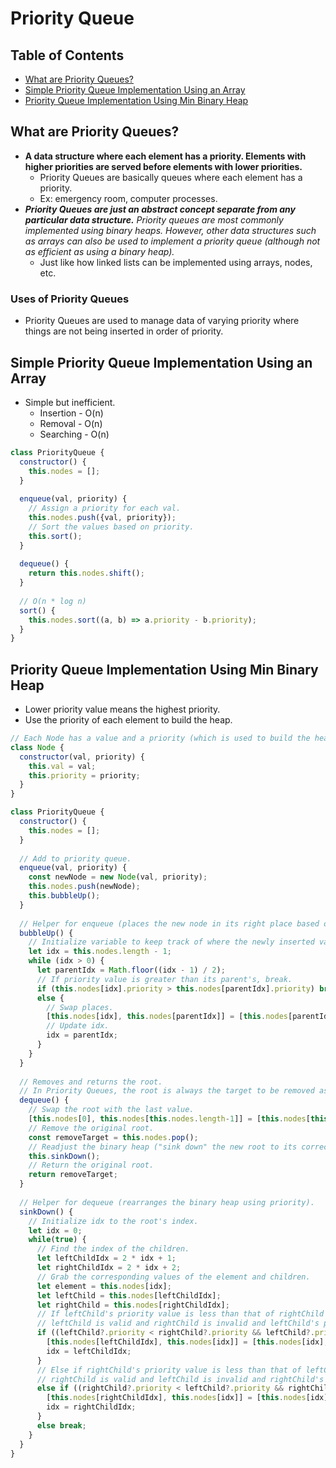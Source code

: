 # Priority Queue

## Table of Contents
- [What are Priority Queues?](#what-are-priority-queues)
- [Simple Priority Queue Implementation Using an Array](#simple-priority-queue-implementation-using-an-array)
- [Priority Queue Implementation Using Min Binary Heap](#priority-queue-implementation-using-min-binary-heap)

## What are Priority Queues?
- **A data structure where each element has a priority. Elements with higher priorities are served before elements with lower priorities.**
  - Priority Queues are basically queues where each element has a priority.
  - Ex: emergency room, computer processes.
- ***Priority Queues are just an abstract concept separate from any particular data structure.** Priority queues are most commonly implemented using binary heaps. However, other data structures such as arrays can also be used to implement a priority queue (although not as efficient as using a binary heap).*
  - Just like how linked lists can be implemented using arrays, nodes, etc.
### Uses of Priority Queues
- Priority Queues are used to manage data of varying priority where things are not being inserted in order of priority.

## Simple Priority Queue Implementation Using an Array
- Simple but inefficient.
  - Insertion - O(n)
  - Removal - O(n)
  - Searching - O(n)
```js
class PriorityQueue {
  constructor() {
    this.nodes = [];
  }
  
  enqueue(val, priority) {
    // Assign a priority for each val.
    this.nodes.push({val, priority});
    // Sort the values based on priority.
    this.sort();
  }
  
  dequeue() {
    return this.nodes.shift();
  }
  
  // O(n * log n)
  sort() {
    this.nodes.sort((a, b) => a.priority - b.priority);
  }
}
```

## Priority Queue Implementation Using Min Binary Heap
- Lower priority value means the highest priority.
- Use the priority of each element to build the heap.
```js
// Each Node has a value and a priority (which is used to build the heap).
class Node {
  constructor(val, priority) {
    this.val = val;
    this.priority = priority;
  }
}
```
```js
class PriorityQueue {
  constructor() {
    this.nodes = [];
  }
  
  // Add to priority queue.
  enqueue(val, priority) {
    const newNode = new Node(val, priority);
    this.nodes.push(newNode);
    this.bubbleUp();
  }
  
  // Helper for enqueue (places the new node in its right place based on its priority).
  bubbleUp() {
    // Initialize variable to keep track of where the newly inserted value is in the array.
    let idx = this.nodes.length - 1;
    while (idx > 0) {
      let parentIdx = Math.floor((idx - 1) / 2);
      // If priority value is greater than its parent's, break.
      if (this.nodes[idx].priority > this.nodes[parentIdx].priority) break;
      else {
        // Swap places.
        [this.nodes[idx], this.nodes[parentIdx]] = [this.nodes[parentIdx], this.nodes[idx]];
        // Update idx.
        idx = parentIdx;
      }
    }
  }
  
  // Removes and returns the root.
  // In Priority Queues, the root is always the target to be removed as it has the highest priority.
  dequeue() {
    // Swap the root with the last value.
    [this.nodes[0], this.nodes[this.nodes.length-1]] = [this.nodes[this.nodes.length-1], this.nodes[0]];
    // Remove the original root.
    const removeTarget = this.nodes.pop();
    // Readjust the binary heap ("sink down" the new root to its correct position).
    this.sinkDown();
    // Return the original root.
    return removeTarget;
  }
  
  // Helper for dequeue (rearranges the binary heap using priority).
  sinkDown() {
    // Initialize idx to the root's index.
    let idx = 0;
    while(true) {
      // Find the index of the children.
      let leftChildIdx = 2 * idx + 1;
      let rightChildIdx = 2 * idx + 2;
      // Grab the corresponding values of the element and children.
      let element = this.nodes[idx];
      let leftChild = this.nodes[leftChildIdx];
      let rightChild = this.nodes[rightChildIdx];
      // If leftChild's priority value is less than that of rightChild's and leftChild's priority value is less than that of element's priority OR
      // leftChild is valid and rightChild is invalid and leftChild's priority value is less than that of element's priority.
      if ((leftChild?.priority < rightChild?.priority && leftChild?.priority < element.priority) || (leftChild && !rightChild && leftChild?.priority < element.priority)) {
        [this.nodes[leftChildIdx], this.nodes[idx]] = [this.nodes[idx], this.nodes[leftChildIdx]];
        idx = leftChildIdx;
      }
      // Else if rightChild's priority value is less than that of leftChild's and rightChild's priority value is less than that of element's priority OR
      // rightChild is valid and leftChild is invalid and rightChild's priority value is less than that of element's priority.
      else if ((rightChild?.priority < leftChild?.priority && rightChild?.priority < element.priority) || (rightChild && !leftChild && rightChild?.priority < element.priority)) {
        [this.nodes[rightChildIdx], this.nodes[idx]] = [this.nodes[idx], this.nodes[rightChildIdx]];
        idx = rightChildIdx;
      }
      else break;
    }
  }
}
```

